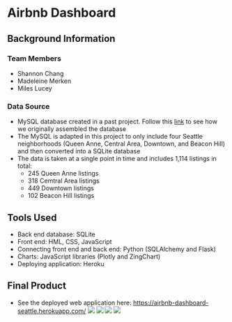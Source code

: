 # Airbnb Dashboard
## Background Information
### Team Members
* Shannon Chang
* Madeleine Merken
* Miles Lucey
### Data Source
* MySQL database created in a past project. Follow this [link](https://github.com/mileslucey/Seattle_AirBnB_ETL) to see how we originally assembled the database
* The MySQL is adapted in this project to only include four Seattle neighborhoods (Queen Anne, Central Area, Downtown, and Beacon Hill) and then converted into a SQLite database
* The data is taken at a single point in time and includes 1,114 listings in total:
    * 245 Queen Anne listings
    * 318 Cemtral Area listings
    * 449 Downtown listings
    * 102 Beacon Hill listings
## Tools Used
* Back end database: SQLite
* Front end: HML, CSS, JavaScript
* Connecting front end and back end: Python (SQLAlchemy and Flask)
* Charts: JavaScript libraries (Plotly and ZingChart)
* Deploying application: Heroku
## Final Product
* See the deployed web application here: https://airbnb-dashboard-seattle.herokuapp.com/
![](images/final_product_1.png)
![](images/final_product_2.png)
![](images/final_product_3.png)
![](images/final_product_4.png)
